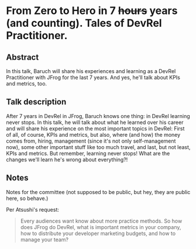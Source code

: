 # From Zero to Hero in 7 ~~hours~~ years (and counting). Tales of DevRel Practitioner. #

## Abstract ##

In this talk, Baruch will share his experiences and learning as a DevRel Practitioner with JFrog for the last 7 years. And yes, he'll talk about KPIs and metrics, too.

## Talk description ##

After 7 years in DevRel in JFrog, Baruch knows one thing: in DevRel learning never stops. In this talk, he will talk about what he learned over his career and will share his experience on the most important topics in DevRel: First of all, of course, KPIs and metrics, but also, where (and how) the money comes from, hiring, management (since it's not only self-management now), some other important stuff like too much travel, and last, but not least, KPIs and metrics. But remember, learning never stops! What are the changes we'll learn he's wrong about everything?!
## Notes ##

Notes for the committee (not supposed to be public, but hey, they are public here, so behave.)

Per Atsushi's request:
> Every audiences want know about more practice methods. So how does JFrog do DevRel, what is important metrics in your company, how to distribute your developer marketing budgets, and how to manage your team? 
